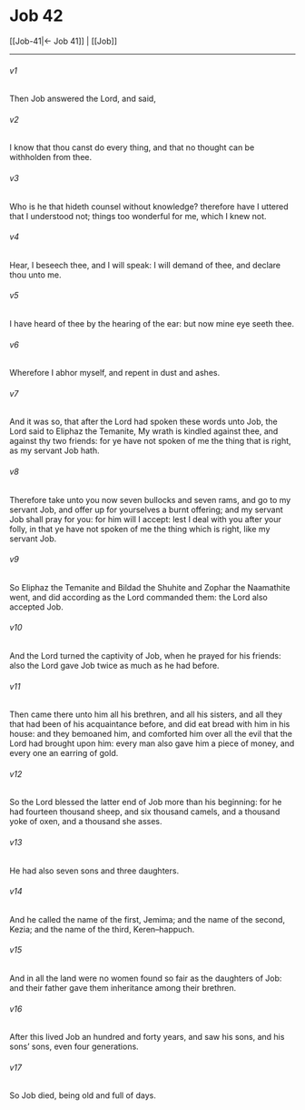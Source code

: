 # Job 42

[[Job-41|← Job 41]] | [[Job]]
***

###### v1
Then Job answered the Lord, and said,
###### v2
I know that thou canst do every thing, and that no thought can be withholden from thee.
###### v3
Who is he that hideth counsel without knowledge? therefore have I uttered that I understood not; things too wonderful for me, which I knew not.
###### v4
Hear, I beseech thee, and I will speak: I will demand of thee, and declare thou unto me.
###### v5
I have heard of thee by the hearing of the ear: but now mine eye seeth thee.
###### v6
Wherefore I abhor myself, and repent in dust and ashes.
###### v7
And it was so, that after the Lord had spoken these words unto Job, the Lord said to Eliphaz the Temanite, My wrath is kindled against thee, and against thy two friends: for ye have not spoken of me the thing that is right, as my servant Job hath.
###### v8
Therefore take unto you now seven bullocks and seven rams, and go to my servant Job, and offer up for yourselves a burnt offering; and my servant Job shall pray for you: for him will I accept: lest I deal with you after your folly, in that ye have not spoken of me the thing which is right, like my servant Job.
###### v9
So Eliphaz the Temanite and Bildad the Shuhite and Zophar the Naamathite went, and did according as the Lord commanded them: the Lord also accepted Job.
###### v10
And the Lord turned the captivity of Job, when he prayed for his friends: also the Lord gave Job twice as much as he had before.
###### v11
Then came there unto him all his brethren, and all his sisters, and all they that had been of his acquaintance before, and did eat bread with him in his house: and they bemoaned him, and comforted him over all the evil that the Lord had brought upon him: every man also gave him a piece of money, and every one an earring of gold.
###### v12
So the Lord blessed the latter end of Job more than his beginning: for he had fourteen thousand sheep, and six thousand camels, and a thousand yoke of oxen, and a thousand she asses.
###### v13
He had also seven sons and three daughters.
###### v14
And he called the name of the first, Jemima; and the name of the second, Kezia; and the name of the third, Keren–happuch.
###### v15
And in all the land were no women found so fair as the daughters of Job: and their father gave them inheritance among their brethren.
###### v16
After this lived Job an hundred and forty years, and saw his sons, and his sons’ sons, even four generations.
###### v17
So Job died, being old and full of days.  
